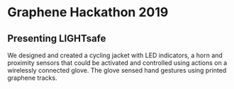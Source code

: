 # Graphene Hackathon 2019

## Presenting LIGHTsafe

We designed and created a cycling jacket with LED indicators, a horn and proximity sensors that could be activated and controlled using actions on a wirelessly connected glove. The glove sensed hand gestures using printed graphene tracks.
